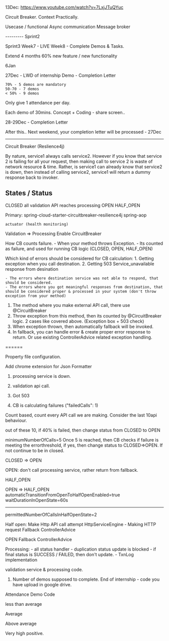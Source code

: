 13Dec: https://www.youtube.com/watch?v=7LxjJTuQYuc

Circuit Breaker.
	Context
	Practically.


Usecase / functional Async communication 
	Message broker

--------- Sprint2


Sprint3
	Week7 - LIVE
	Week8 - Complete Demos & Tasks.

Extend 4 months
	60% new feature / new functionality 


6Jan


27Dec - LWD of internship
	Demo - Completion Letter


	70% - 5 demos are mandatory
	50-70 - 7 demos
	< 50% - 9 demos

Only give 1 attendance per day.


Each demo of 30mins. Concept + Coding - share screen..

28-29Dec - Completion Letter 

After this.. 
Next weekend, your completion letter will be processed - 27Dec


----------------



Circuit Breaker (Reslience4j)


By nature, service1 always calls service2.
However if you know that service 2 is failing for all your request, then making call to service 2 is waste of network resource & time.
Rather, is service1 can already know that service2 is down, then instead of calling service2, service1 will return a dummy response back to invoker.


States / Status
-------------
CLOSED
	all validation API reaches processing
OPEN
HALF_OPEN



Primary:
	spring-cloud-starter-circuitbreaker-resilience4j
	spring-aop


	actuator (health monitoring)



Validation => Processing
  Enable CircuitBreaker


How CB counts failure.
	- When your method throws Exception.
	- Its counted as failure, and used for running CB logic (CLOSED, OPEN, HALF_OPEN)



Which kind of errors should be considered for CB calculation:
	1. Getting exception when you call destination.
	2. Getting 503 Service_unavailable response from desination

	- The errors where destination service was not able to respond, that should be considered.
	- The errors where you got meaningful responses from destination, that should be considered proper & processed in your system (don't throw exception from your method)



1. The method where you make external API call, there use @CircuitBreaker
2. Throw exception from this method, then its counted by @CircuitBreaker logic.
	2 cases like covered above. (Exception box + 503 check)
3. When exception thrown, then automatically fallback will be invoked.
4. In fallback, you can handle error & create proper error response to return. Or use existing ControllerAdvice related exception handling.

======


Property file configuration.
	

Add chrome extension for Json Formatter

1. processing service is down.

2. validation api call.


1. Got 503
2. CB is calculating failures ("failedCalls": 1)





Count based, count every API call we are making.
Consider the last 10api behaviour.

out of these 10, if 40% is failed, then change status from CLOSED to OPEN

minimumNumberOfCalls=5
	Once 5 is reached, then CB checks if failure is meeting the errorthreshold, if yes, then change status to CLOSED=>OPEN. If not continue to be in closed.



CLOSED => OPEN

OPEN:
	don't call processing service, rather return from fallback.


HALF_OPEN

OPEN => HALF_OPEN
automaticTransitionFromOpenToHalfOpenEnabled=true
waitDurationInOpenState=60s


----
permittedNumberOfCallsInHalfOpenState=2



Half open:
	Make Http API call attempt
	HttpServiceEngine - Making HTTP request
	Fallback
	ControllerAdvice


OPEN
	Fallback
	ControllerAdvice



Processing:
	- all status handler
	- duplication status update is blocked
		- if final status is SUCCESS / FAILED, then don't update.
	- TxnLog implementation


validation service & processing code.


1. Number of demos supposed to complete.
End of internship - code you have upload in google drive. 

Attendance
Demo
Code

less than average

Average

Above average

Very high positive.
